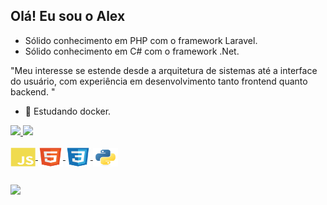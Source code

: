 ## Olá! Eu sou o Alex

- Sólido conhecimento em PHP com o framework Laravel.
- Sólido conhecimento em C# com o framework .Net.
  
"Meu interesse se estende desde a arquitetura de sistemas até a interface do usuário, com experiência em desenvolvimento tanto frontend quanto backend. "

- 🌱 Estudando docker.

 <div>
  <a href="https://github.com/Alex-Filipe">
  <img height="180em" src="https://github-readme-stats.vercel.app/api?username=Alex-Filipe&show_icons=true&theme=dracula&include_all_commits=true&count_private=true"/>
  <img height="180em" src="https://github-readme-stats.vercel.app/api/top-langs/?username=Alex-Filipe&layout=compact&langs_count=7&theme=dracula"/>
</div>

  <div style="display: inline_block"><br>
  <img align="center" alt="Alex-Js" height="30" width="40" src="https://raw.githubusercontent.com/devicons/devicon/master/icons/javascript/javascript-plain.svg">
  <img align="center" alt="Alex-HTML" height="30" width="40" src="https://raw.githubusercontent.com/devicons/devicon/master/icons/html5/html5-original.svg">
  <img align="center" alt="Alex-CSS" height="30" width="40" src="https://raw.githubusercontent.com/devicons/devicon/master/icons/css3/css3-original.svg">
   <img align="center" alt="Alex-Python" height="30" width="40" src="https://raw.githubusercontent.com/devicons/devicon/master/icons/python/python-original.svg">
</div>

##
  
  <div>
    <a href="www.linkedin.com/in/alex-filipe-7b0108160" target="_blank"><img src="https://img.shields.io/badge/-LinkedIn-%230077B5?style=for-the-badge&logo=linkedin&logoColor=white" target="_blank"></a>
  </div>  

